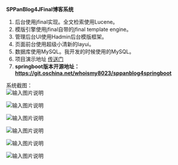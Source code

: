  **SPPanBlog4JFinal博客系统** 
1. 后台使用jfinal实现。全文检索使用Lucene。
2. 模版引擎使用jfinal自带的jfinal template engine。
3. 管理后台UI使用Hadmin后台模版框架。
4. 页面前台使用超级小清新的layui。
5. 数据库使用MySQL。我开发的时候使用的MySQL。
6. 项目演示地址 [传送门](http://60.205.178.218)
7. **springboot版本开源地址：https://git.oschina.net/whoismy8023/sppanblog4springboot**

系统截图：  
![输入图片说明](http://git.oschina.net/uploads/images/2017/0411/205231_5bc75afd_559378.png "在这里输入图片标题")

![输入图片说明](http://git.oschina.net/uploads/images/2017/0411/205250_99570aba_559378.png "在这里输入图片标题")

![输入图片说明](http://git.oschina.net/uploads/images/2017/0411/205303_0646120e_559378.png "在这里输入图片标题")

![输入图片说明](http://git.oschina.net/uploads/images/2017/0411/205317_0d184658_559378.png "在这里输入图片标题")

![输入图片说明](http://git.oschina.net/uploads/images/2017/0411/205329_0509eb87_559378.png "在这里输入图片标题")

![输入图片说明](http://git.oschina.net/uploads/images/2017/0411/205339_eca9fbde_559378.png "在这里输入图片标题")